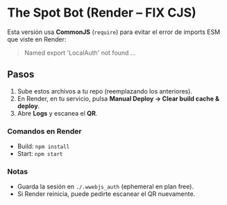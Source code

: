 # The Spot Bot (Render – FIX CJS)

Esta versión usa **CommonJS** (`require`) para evitar el error de imports ESM que viste en Render:
> Named export 'LocalAuth' not found ...

## Pasos
1) Sube estos archivos a tu repo (reemplazando los anteriores).
2) En Render, en tu servicio, pulsa **Manual Deploy → Clear build cache & deploy**.
3) Abre **Logs** y escanea el **QR**.

### Comandos en Render
- Build: `npm install`
- Start: `npm start`

### Notas
- Guarda la sesión en `./.wwebjs_auth` (ephemeral en plan free).
- Si Render reinicia, puede pedirte escanear el QR nuevamente.
